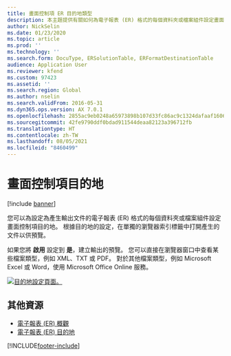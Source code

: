 ```yaml
---
title: 畫面控制項 ER 目的地類型
description: 本主題提供有關如何為電子報表 (ER) 格式的每個資料夾或檔案組件設定畫面控制項目的地的信息。
author: NickSelin
ms.date: 01/23/2020
ms.topic: article
ms.prod: ''
ms.technology: ''
ms.search.form: DocuType, ERSolutionTable, ERFormatDestinationTable
audience: Application User
ms.reviewer: kfend
ms.custom: 97423
ms.assetid: ''
ms.search.region: Global
ms.author: nselin
ms.search.validFrom: 2016-05-31
ms.dyn365.ops.version: AX 7.0.1
ms.openlocfilehash: 2855ac9eb0248a65973898b107d33fc86ac9c1324dafaaf1606b76d8e82f3a8f
ms.sourcegitcommit: 42fe9790ddf0bdad911544deaa82123a396712fb
ms.translationtype: HT
ms.contentlocale: zh-TW
ms.lasthandoff: 08/05/2021
ms.locfileid: "8460499"
---
```

# <a name="screen-destination"></a>畫面控制項目的地

[!include [banner](../includes/banner.md)]

您可以為設定為產生輸出文件的電子報表 (ER) 格式的每個資料夾或檔案組件設定畫面控制項目的地。 根據目的地的設定，在單獨的瀏覽器索引標籤中打開產生的文件以供預覽。

如果您將 **啟用** 設定到 **是**，建立輸出的預覽。 您可以直接在瀏覽器窗口中查看某些檔案類型，例如 XML、TXT 或 PDF。 對於其他檔案類型，例如 Microsoft Excel 或 Word，使用 Microsoft Office Online 服務。

[![目的地設定頁面。](./media/ER_Destinations-EnableScreenDestination.png)](./media/ER_Destinations-EnableScreenDestination.png)

## <a name="additional-resources"></a>其他資源

- [電子報表 (ER) 概觀](general-electronic-reporting.md)
- [電子報表 (ER) 目的地](electronic-reporting-destinations.md)


[!INCLUDE[footer-include](../../../includes/footer-banner.md)]
